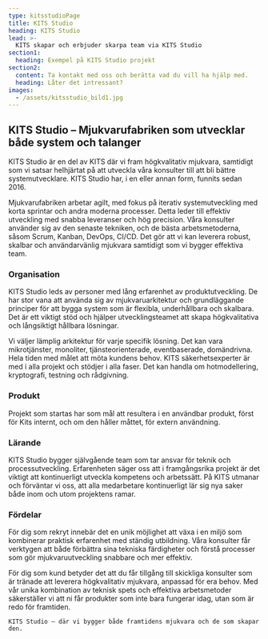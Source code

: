 ```yaml
---
type: kitsstudioPage
title: KITS Studio
heading: KITS Studio
lead: >-
  KITS skapar och erbjuder skarpa team via KITS Studio
section1:
  heading: Exempel på KITS Studio projekt
section2:
  content: Ta kontakt med oss och berätta vad du vill ha hjälp med.
  heading: Låter det intressant?
images:
  - /assets/kitsstudio_bild1.jpg
---
```

## KITS Studio – Mjukvarufabriken som utvecklar både system och talanger
KITS Studio är en del av KITS där vi fram högkvalitativ mjukvara, samtidigt som vi satsar helhjärtat på att utveckla våra konsulter till att bli bättre systemutvecklare. KITS Studio har, i en eller annan form, funnits sedan 2016.

Mjukvarufabriken arbetar agilt, med fokus på iterativ systemutveckling med korta sprintar och andra moderna processer. Detta leder till effektiv utveckling med snabba leveranser och hög precision. Våra konsulter använder sig av den senaste tekniken, och de bästa arbetsmetoderna, såsom Scrum, Kanban, DevOps, CI/CD. Det gör att vi kan leverera robust, skalbar och användarvänlig mjukvara samtidigt som vi bygger effektiva team.
### Organisation
KITS Studio leds av personer med lång erfarenhet av produktutveckling. De har stor vana att använda sig av mjukvaruarkitektur och grundläggande principer för att bygga system som är flexibla, underhållbara och skalbara. Det är ett viktigt stöd och hjälper utvecklingsteamet att skapa högkvalitativa och långsiktigt hållbara lösningar. 

Vi väljer lämplig arkitektur för varje specifik lösning.  Det kan vara mikrotjänster, monoliter, tjänsteorienterade, eventbaserade, domändrivna. Hela tiden med målet att möta kundens behov. KITS säkerhetsexperter är med i alla projekt och stödjer i alla faser. Det kan handla om hotmodellering, kryptografi, testning och rådgivning.
### Produkt
Projekt som startas har som mål att resultera i en användbar produkt, först för Kits internt, och om den håller måttet, för extern användning.
### Lärande
KITS Studio bygger självgående team som tar ansvar för teknik och processutveckling. Erfarenheten säger oss att i framgångsrika projekt är det viktigt att kontinuerligt utveckla kompetens och arbetssätt.  På KITS utmanar och förväntar vi oss, att alla medarbetare
kontinuerligt lär sig nya saker både inom och utom projektens ramar.
### Fördelar
För dig som rekryt innebär det en unik möjlighet att växa i en miljö som kombinerar praktisk erfarenhet med ständig utbildning. Våra konsulter får verktygen att både förbättra sina tekniska färdigheter och förstå processer som gör mjukvaruutveckling snabbare och mer effektiv.

För dig som kund betyder det att du får tillgång till skickliga konsulter som är tränade att leverera högkvalitativ mjukvara, anpassad för era behov. Med vår unika kombination av teknisk spets och effektiva arbetsmetoder säkerställer vi att ni får produkter som inte bara fungerar idag, utan som är redo för framtiden.

`KITS Studio – där vi bygger både framtidens mjukvara och de som skapar den.`